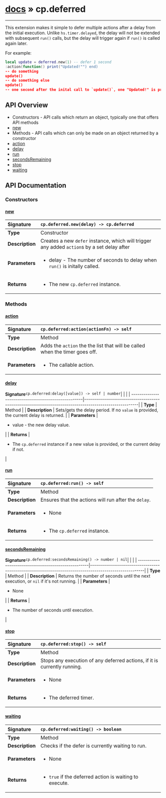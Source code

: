 # [docs](index.md) » cp.deferred
---

This extension makes it simple to defer multiple actions after a delay from the initial execution.
 Unlike `hs.timer.delayed`, the delay will not be extended
with subsequent `run()` calls, but the delay will trigger again if `run()` is called again later.

For example:

```lua
local update = deferred.new(1) -- defer 1 second
:action(function() print("Updated!"") end)
-- do something
update()
-- do something else
update()
-- one second after the inital call to `update()`, one "Updated!" is printed.
```

## API Overview
* Constructors - API calls which return an object, typically one that offers API methods
 * [new](#new)
* Methods - API calls which can only be made on an object returned by a constructor
 * [action](#action)
 * [delay](#delay)
 * [run](#run)
 * [secondsRemaining](#secondsremaining)
 * [stop](#stop)
 * [waiting](#waiting)

## API Documentation

### Constructors

#### [new](#new)
| <span style="float: left;">**Signature**</span> | <span style="float: left;">`cp.deferred.new(delay) -> cp.deferred` </span>                                                          |
| -----------------------------------------------------|---------------------------------------------------------------------------------------------------------|
| **Type**                                             | Constructor                                                                                         |
| **Description**                                      | Creates a new `defer` instance, which will trigger any added `action`s by a set delay after                                                                                         |
| **Parameters**                                       | <ul><li>delay     - The number of seconds to delay when <code>run()</code> is initally called.</li></ul>   |
| **Returns**                                          | <ul><li>The new <code>cp.deferred</code> instance.</li></ul>            |

### Methods

#### [action](#action)
| <span style="float: left;">**Signature**</span> | <span style="float: left;">`cp.deferred:action(actionFn) -> self` </span>                                                          |
| -----------------------------------------------------|---------------------------------------------------------------------------------------------------------|
| **Type**                                             | Method                                                                                         |
| **Description**                                      | Adds the `action` the the list that will be called when the timer goes off.                                                                                         |
| **Parameters**                                       | <ul><li>The callable action.</li></ul>   |

#### [delay](#delay)
| <span style="float: left;">**Signature**</span> | <span style="float: left;">`cp.deferred:delay([value]) -> self | number` </span>                                                          |
| -----------------------------------------------------|---------------------------------------------------------------------------------------------------------|
| **Type**                                             | Method                                                                                         |
| **Description**                                      | Sets/gets the delay period. If no `value` is provided, the current delay is returned.                                                                                         |
| **Parameters**                                       | <ul><li>value     - the new delay value.</li></ul>   |
| **Returns**                                          | <ul><li>The <code>cp.deferred</code> instance if a new value is provided, or the current delay if not.</li></ul>            |

#### [run](#run)
| <span style="float: left;">**Signature**</span> | <span style="float: left;">`cp.deferred:run() -> self` </span>                                                          |
| -----------------------------------------------------|---------------------------------------------------------------------------------------------------------|
| **Type**                                             | Method                                                                                         |
| **Description**                                      | Ensures that the actions will run after the `delay`.                                                                                         |
| **Parameters**                                       | <ul><li>None</li></ul>   |
| **Returns**                                          | <ul><li>The <code>cp.deferred</code> instance.</li></ul>            |

#### [secondsRemaining](#secondsremaining)
| <span style="float: left;">**Signature**</span> | <span style="float: left;">`cp.deferred:secondsRemaining() -> number | nil` </span>                                                          |
| -----------------------------------------------------|---------------------------------------------------------------------------------------------------------|
| **Type**                                             | Method                                                                                         |
| **Description**                                      | Returns the number of seconds until the next execution, or `nil` if it's not running.                                                                                         |
| **Parameters**                                       | <ul><li>None</li></ul>   |
| **Returns**                                          | <ul><li>The number of seconds until execution.</li></ul>            |

#### [stop](#stop)
| <span style="float: left;">**Signature**</span> | <span style="float: left;">`cp.deferred:stop() -> self` </span>                                                          |
| -----------------------------------------------------|---------------------------------------------------------------------------------------------------------|
| **Type**                                             | Method                                                                                         |
| **Description**                                      | Stops any execution of any deferred actions, if it is currently running.                                                                                         |
| **Parameters**                                       | <ul><li>None</li></ul>   |
| **Returns**                                          | <ul><li>The deferred timer.</li></ul>            |

#### [waiting](#waiting)
| <span style="float: left;">**Signature**</span> | <span style="float: left;">`cp.deferred:waiting() -> boolean` </span>                                                          |
| -----------------------------------------------------|---------------------------------------------------------------------------------------------------------|
| **Type**                                             | Method                                                                                         |
| **Description**                                      | Checks if the defer is currently waiting to run.                                                                                         |
| **Parameters**                                       | <ul><li>None</li></ul>   |
| **Returns**                                          | <ul><li><code>true</code> if the deferred action is waiting to execute.</li></ul>            |

